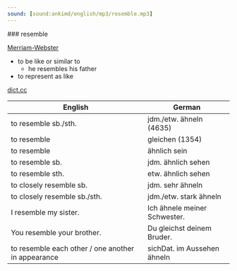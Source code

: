 ```yaml
---
sound: [sound:ankimd/english/mp3/resemble.mp3]
---
```


\### resemble

[Merriam-Webster](https://www.merriam-webster.com/dictionary/resemble)

- to be like or similar to
    - he resembles his father
- to represent as like

[dict.cc](https://www.dict.cc/resemble)

| English        | German       |
| -------------- | ------------ |
| to resemble sb./sth. | jdm./etw. ähneln (4635) |
| to resemble | gleichen (1354) |
| to resemble | ähnlich sein |
| to resemble sb. | jdm. ähnlich sehen |
| to resemble sth. | etw. ähnlich sehen |
| to closely resemble sb. | jdm. sehr ähneln |
| to closely resemble sb./sth. | jdm./etw. stark ähneln |
| I resemble my sister. | Ich ähnele meiner Schwester. |
| You resemble your brother. | Du gleichst deinem Bruder. |
| to resemble each other / one another in appearance | sichDat. im Aussehen ähneln |
